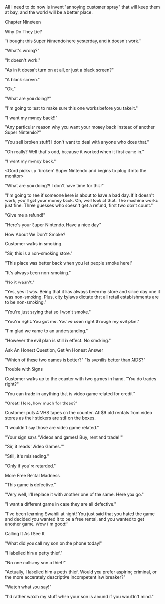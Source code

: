 
 

 

 

 

 

 

 

 

 

 




All I need to do now is invent "annoying customer spray" that will keep them at bay, and the world will be a better place.













Chapter Nineteen


Why Do They Lie?

"I bought this Super Nintendo here yesterday, and it doesn't work."

"What's wrong?"

"It doesn't work."

"As in it doesn't turn on at all, or just a black screen?"

"A black screen."

"Ok."

<Gord grabs another Super Nintendo off the stack and plugs it into the monitor behind the counter.>

"What are you doing?"

"I'm going to test to make sure this one works before you take it."

"I want my money back!!"

<Dramatic pause>

"Any particular reason why you want your money back instead of another Super Nintendo?"

"You sell broken stuff!  I don't want to deal with anyone who does that."

"Oh really?  Well that's odd, because it worked when it first came in."

"I want my money back."

<Gord picks up 'broken' Super Nintendo and begins to plug it into the monitor>

"What are you doing?! I don't have time for this!"

"I'm going to see if someone here is about to have a bad day.  If it doesn't work, you'll get your money back.  Oh, well look at that.  The machine works just fine. Three guesses who doesn't get a refund, first two don't count."

"Give me a refund!"

"Here's your Super Nintendo.  Have a nice day."




How About We Don't Smoke?

Customer walks in smoking.

"Sir, this is a non-smoking store."

"This place was better back when you let people smoke here!"

"It's always been non-smoking."

"No it wasn't."

"Yes, yes it was.  Being that it has always been my store and since day one it was non-smoking.  Plus, city bylaws dictate that all retail establishments are to be non-smoking."

"You're just saying that so I won't smoke."

"You're right.  You got me.  You've seen right through my evil plan."

"I'm glad we came to an understanding."

"However the evil plan is still in effect.  No smoking."



Ask An Honest Question, Get An Honest Answer

"Which of these two games is better?"
"Is syphilis better than AIDS?"




Trouble with Signs

Customer walks up to the counter with two games in hand.
"You do trades right?"

"You can trade in anything that is video game related for credit."

"Great!  Here, how much for these?"

Customer puts 4 VHS tapes on the counter.  All $9 old rentals from video stores as their stickers are still on the boxes.

"I wouldn't say those are video game related."

"Your sign says 'Videos and games!  Buy, rent and trade!'"

"Sir, it reads 'Video Games.'"

"Still, it's misleading."

"Only if you're retarded."



More Free Rental Madness

"This game is defective."

"Very well, I'll replace it with another one of the same.  Here you go."

"I want a different game in case they are all defective."

"I've been learning Swahili at night!  You just said that you hated the game and decided you wanted it to be a free rental, and you wanted to get another game.  Wow I'm good!"

 

Calling It As I See It

"What did you call my son on the phone today!"

"I labelled him a petty thief."

"No one calls my son a thief!"

"Actually, I labelled him a petty thief.  Would you prefer aspiring criminal, or the more accurately descriptive incompetent law breaker?"

"Watch what you say!"

"I'd rather watch my stuff when your son is around if you wouldn't mind."

 
 